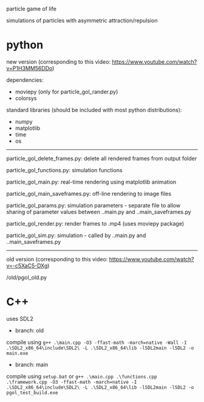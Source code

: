 particle game of life

simulations of particles with asymmetric attraction/repulsion

# python
new version (corresponding to this video: https://www.youtube.com/watch?v=P1H3MM56DDo)

dependencies:
- moviepy (only for particle_gol_rander.py)
- colorsys

standard libraries (should be included with most python distributions):
- numpy
- matplotlib
- time
- os

----

  particle_gol_delete_frames.py: delete all rendered frames from output folder
  
  particle_gol_functions.py: simulation functions
  
  particle_gol_main.py: real-time rendering using matplotlib animation
  
  particle_gol_main_saveframes.py: off-line rendering to image files
  
  particle_gol_params.py: simulation parameters - separate file to allow sharing of parameter values between ..main.py and ..main_saveframes.py
  
  particle_gol_render.py: render frames to .mp4 (uses moviepy package)
  
  particle_gol_sim.py: simulation - called by ..main.py and ..main_saveframes.py

----

old version (corresponding to this video: https://www.youtube.com/watch?v=-c5XaC5-DXg)

  /old/pgol_old.py 
  
# C++
uses SDL2 

- branch: old

compile using `g++ .\main.cpp -O3 -ffast-math -march=native -Wall -I .\SDL2_x86_64\include\SDL2\ -L .\SDL2_x86_64\lib -lSDL2main -lSDL2 -o main.exe`

- branch: main

compile using `setup.bat` or `g++ .\main.cpp .\functions.cpp .\framework.cpp -O3 -ffast-math -march=native -I .\SDL2_x86_64\include\SDL2\ -L .\SDL2_x86_64\lib -lSDL2main -lSDL2 -o pgol_test_build.exe`


  
